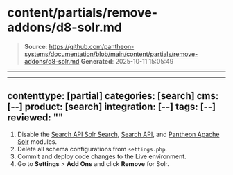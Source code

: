 # content/partials/remove-addons/d8-solr.md

> **Source**: https://github.com/pantheon-systems/documentation/blob/main/content/partials/remove-addons/d8-solr.md
> **Generated**: 2025-10-11 15:05:49

---

---
contenttype: [partial]
categories: [search]
cms: [--]
product: [search]
integration: [--]
tags: [--]
reviewed: ""
---

1. Disable the [Search API Solr Search](https://www.drupal.org/project/search_api_solr), [Search API](https://www.drupal.org/project/search_api), and [Pantheon Apache Solr](https://www.drupal.org/project/search_api_pantheon) modules.
1. Delete all schema configurations from `settings.php`.
1. Commit and deploy code changes to the Live environment.
1. Go to **<Icon icon="gear" /> Settings** &gt; **Add Ons** and click **Remove** for Solr.
